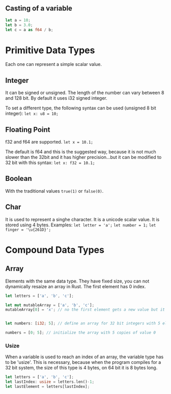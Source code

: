 ## Casting of a variable
```rust
let a = 10;
let b = 3.0;
let c = a as f64 / b;
```
# Primitive Data Types
Each one can represent a simple scalar value. 

## Integer
It can be signed or unsigned. The length of the number can vary between 8 and 128 bit. By default it uses i32 signed integer.

To set a different type, the following syntax can be used (unsigned 8 bit integer):
`let x: u8 = 10;`

## Floating Point 
f32 and f64 are supported.
`let x = 10.1;`

The default is f64 and this is the suggested way, because it is not much slower than the 32bit and it has higher precision...but it can be modified to 32 bit with this syntax:
`let x: f32 = 10.1;`


## Boolean
With the traditional values `true(1)` or `false(0)`.
 
## Char
It is used to represent a singhe character. It is a unicode scalar value. 
It is stored using 4 bytes. 
Examples:
`let letter = 'a';`
`let number = 1;`
`let finger = '\u{261D}';`


# Compound Data Types
## Array 
Elements with the same data type. They have fixed size, you can not dynamically resaize an array in Rust. 
The first element has 0 index.
```rust
let letters = ['a', 'b', 'c'];

let mut mutableArray = ['a', 'b', 'c'];
mutableArray[0] = 'x'; // no the first element gets a new value but it must be the same data type 


let numbers: [i32; 5]; // define an array for 32 bit integers with 5 elements, without assigning an actual value 

numbers = [0; 5]; // initialize the array with 5 copies of value 0 
```
### Usize
When a variable is used to reach an index of an array, the variable type has to be 'usize'. This is necessary, because when the program compiles for a 32 bit system, the size of this type is 4 bytes, on 64 bit it is 8 bytes long.

```rust
let letters = ['a', 'b', 'c'];
let lastIndex: usize = letters.len()-1;
let lastElement = letters[lastIndex];
```